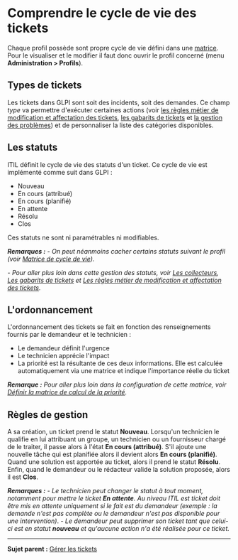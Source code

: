 Comprendre le cycle de vie des tickets
======================================

Chaque profil possède sont propre cycle de vie défini dans une [matrice](index.php?fr/04_Module_Assistance/05_Les_matrices_de_cycle_de_vie.md). Pour le visualiser et le modifier il faut donc ouvrir le profil concerné (menu **Administration > Profils**).

Types de tickets
----------------
Les tickets dans GLPI sont soit des incidents, soit des demandes. Ce champ *type* va permettre d'exécuter certaines actions (voir [les règles métier de modification et affectation des tickets](index.php?fr/07_Module_Administration/05_Règles/04_Règles_métier_pour_les_tickets.md "Les règles métier de modification et affectation des tickets"), [les gabarits de tickets](index.php?fr/Les_différentes_actions/Gérer_les_gabarits.md "Les gabarits de tickets") et [la gestion des problèmes](index.php?fr/04_Module_Assistance/08_Problèmes "La gestion des problèmes"))
et de personnaliser la liste des catégories disponibles.


Les statuts
-----------
ITIL définit le cycle de vie des statuts d'un ticket. Ce cycle de vie est implémenté comme suit dans GLPI :
-   Nouveau
-   En cours (attribué)
-   En cours (planifié)
-   En attente
-   Résolu
-   Clos

Ces statuts ne sont ni paramétrables ni modifiables.

***Remarques :***
*- On peut néanmoins cacher certains statuts suivant le profil (voir [Matrice de cycle de vie](index.php?fr/04_Module_Assistance/05_Les_matrices_de_cycle_de_vie.md)).*

*- Pour aller plus loin dans cette gestion des statuts, voir [Les collecteurs](helpdesk_advanced_collectors.html "Les collecteurs"),
[Les gabarits de tickets](index.php?fr/Les_différentes_actions/Gérer_les_gabarits.md "Les gabarits de tickets") et
[Les règles métier de modification et affectation des tickets](index.php?fr/07_Module_Administration/05_Règles/04_Règles_métier_pour_les_tickets.md "Les règles métier de modification et affectation des tickets").*

L'ordonnancement
----------------
L'ordonnancement des tickets se fait en fonction des renseignements fournis par le demandeur et le technicien :

-   Le demandeur définit l'urgence
-   Le technicien apprécie l'impact
-   La priorité est la résultante de ces deux informations. Elle est calculée automatiquement via une matrice et indique l'importance réelle du ticket

***Remarque :** Pour aller plus loin dans la configuration de cette matrice, voir [Définir la matrice de calcul de la priorité](index.php?fr/04_Module_Assistance/03_Définir_la_matrice_de_calcul_de_la_priorité.md "Configurer la matrice d'attribution des priorités en fonction de l'urgence et de l'impact : limiter les niveaux d'urgence et d'impact disponibles.").*

Règles de gestion
-----------------
A sa création, un ticket prend le statut **Nouveau**. 
Lorsqu'un technicien le qualifie en lui attribuant un groupe, un technicien ou un fournisseur chargé de le traiter, il passe alors à l'état **En cours (attribué)**. 
S'il ajoute une nouvelle tâche qui est planifiée alors il devient alors **En cours (planifié)**. 
Quand une solution est apportée au ticket, alors il prend le statut **Résolu**. 
Enfin, quand le demandeur ou le rédacteur valide la solution proposée, alors il est **Clos**.

***Remarques :***
*- Le technicien peut changer le statut à tout moment, notamment pour mettre le ticket **En attente**. Au niveau ITIL est ticket doit être mis en attente uniquement si le fait est du demandeur (exemple : la demande n'est pas complète ou le demandeur n'est pas disponible pour une intervention)*.
*- Le demandeur peut supprimer son ticket tant que celui-ci est en statut **nouveau** et qu'aucune action n'a été réalisée pour ce ticket.*


--------
**Sujet parent :** [Gérer les tickets](index.php?fr/04_Module_Assistance/06_Tickets/03_Gérer_les_tickets.md "Les tickets dans GLPI, caractéristiques et utilisation")
